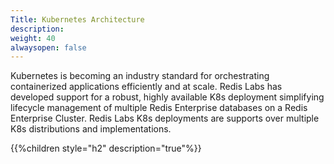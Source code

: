```yaml
---
Title: Kubernetes Architecture
description: 
weight: 40
alwaysopen: false
---
```

Kubernetes is becoming an industry standard for orchestrating containerized applications efficiently and at scale. Redis Labs has developed support for a robust, highly available K8s deployment simplifying lifecycle management of multiple Redis Enterprise databases on a Redis Enterprise Cluster. Redis Labs K8s deployments are supports over multiple K8s distributions and implementations.

{{%children style="h2" description="true"%}}